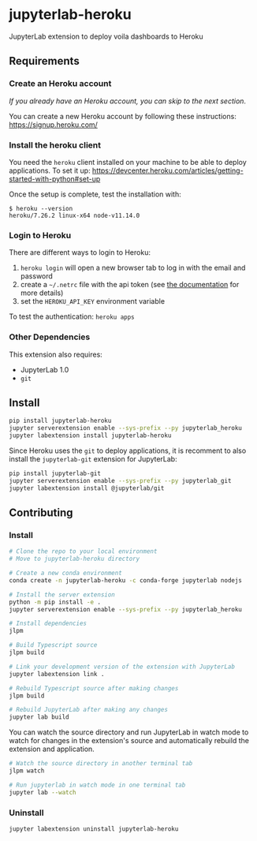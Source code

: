 # jupyterlab-heroku

JupyterLab extension to deploy voila dashboards to Heroku

## Requirements

### Create an Heroku account

_If you already have an Heroku account, you can skip to the next section_.

You can create a new Heroku account by following these instructions:
https://signup.heroku.com/

### Install the heroku client

You need the `heroku` client installed on your machine to be able to deploy applications. To set it up:
https://devcenter.heroku.com/articles/getting-started-with-python#set-up

Once the setup is complete, test the installation with:

```
$ heroku --version
heroku/7.26.2 linux-x64 node-v11.14.0
```

### Login to Heroku

There are different ways to login to Heroku:

1. `heroku login` will open a new browser tab to log in with the email and password
2. create a `~/.netrc` file with the api token (see [the documentation](https://devcenter.heroku.com/articles/authentication#usage-examples) for more details)
3. set the `HEROKU_API_KEY` environment variable

To test the authentication: `heroku apps`

### Other Dependencies

This extension also requires:

- JupyterLab 1.0
- `git`

## Install

```bash
pip install jupyterlab-heroku
jupyter serverextension enable --sys-prefix --py jupyterlab_heroku
jupyter labextension install jupyterlab-heroku
```

Since Heroku uses the `git` to deploy applications, it is recomment to also install the `jupyterlab-git` extension for JupyterLab:

```bash
pip install jupyterlab-git
jupyter serverextension enable --sys-prefix --py jupyterlab_git
jupyter labextension install @jupyterlab/git
```

## Contributing

### Install

```bash
# Clone the repo to your local environment
# Move to jupyterlab-heroku directory

# Create a new conda environment
conda create -n jupyterlab-heroku -c conda-forge jupyterlab nodejs

# Install the server extension
python -m pip install -e .
jupyter serverextension enable --sys-prefix --py jupyterlab_heroku

# Install dependencies
jlpm

# Build Typescript source
jlpm build

# Link your development version of the extension with JupyterLab
jupyter labextension link .

# Rebuild Typescript source after making changes
jlpm build

# Rebuild JupyterLab after making any changes
jupyter lab build
```

You can watch the source directory and run JupyterLab in watch mode to watch for changes in the extension's source and automatically rebuild the extension and application.

```bash
# Watch the source directory in another terminal tab
jlpm watch

# Run jupyterlab in watch mode in one terminal tab
jupyter lab --watch
```

### Uninstall

```bash
jupyter labextension uninstall jupyterlab-heroku
```
